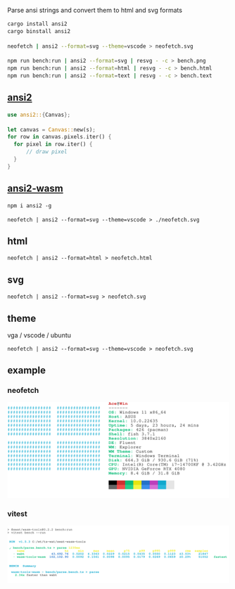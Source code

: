 Parse ansi strings and convert them to html and svg formats

```bash
cargo install ansi2
cargo binstall ansi2

neofetch | ansi2 --format=svg --theme=vscode > neofetch.svg

npm run bench:run | ansi2 --format=svg | resvg - -c > bench.png
npm run bench:run | ansi2 --format=html | resvg - -c > bench.html
npm run bench:run | ansi2 --format=text | resvg - -c > bench.text
```

## [ansi2](./ansi2)

```rs
use ansi2::{Canvas};

let canvas = Canvas::new(s);
for row in canvas.pixels.iter() {
  for pixel in row.iter() {
      // draw pixel
  }
}
```

## [ansi2-wasm](./ansi2-wasm)
```
npm i ansi2 -g

neofetch | ansi2 --format=svg --theme=vscode > ./neofetch.svg

```


## html
```
neofetch | ansi2 --format=html > neofetch.html

```

## svg

```
neofetch | ansi2 --format=svg > neofetch.svg
```

## theme
vga / vscode / ubuntu
```
neofetch | ansi2 --format=svg --theme=vscode > neofetch.svg
```

## example
### neofetch

<div align="center">
	<a href="https://github.com/ahaoboy/neofetch">
		<img src="assets/win11.svg">
	</a>
</div>

### vitest
<div align="center">
	<a href="https://github.com/ahaoboy/ansi2">
		<img src="assets/vitest.svg">
	</a>
</div>